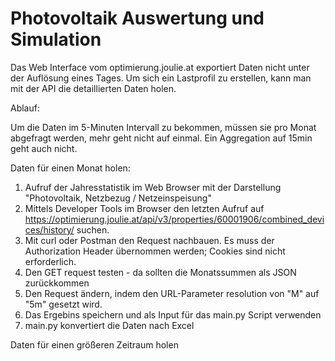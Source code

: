 # Photovoltaik Auswertung und Simulation

Das Web Interface vom optimierung.joulie.at exportiert Daten nicht unter der Auflösung eines Tages.
Um sich ein Lastprofil zu erstellen, kann man mit der API die detaillierten Daten holen.

Ablauf:

Um die Daten im 5-Minuten Intervall zu bekommen, müssen sie pro Monat abgefragt werden, mehr geht nicht auf einmal.
Ein Aggregation auf 15min geht auch nicht.

Daten für einen Monat holen:
1. Aufruf der Jahresstatistik im Web Browser  mit der Darstellung "Photovoltaik, Netzbezug / Netzeinspeisung"
2. Mittels Developer Tools im Browser den letzten Aufruf auf https://optimierung.joulie.at/api/v3/properties/60001906/combined_devices/history/ suchen.
3. Mit curl oder Postman den Request nachbauen. Es muss der Authorization Header übernommen werden; Cookies sind nicht erforderlich.
4. Den GET request testen - da sollten die Monatssummen als JSON zurückkommen
5. Den Request ändern, indem den URL-Parameter resolution von "M" auf "5m" gesetzt wird.
6. Das Ergebins speichern und als Input für das main.py Script verwenden
7. main.py konvertiert die Daten nach Excel

Daten für einen größeren Zeitraum holen